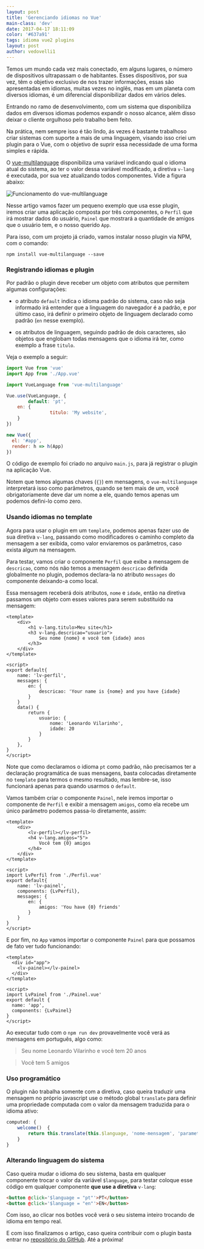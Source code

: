 ```yaml
---
layout: post
title: 'Gerenciando idiomas no Vue'
main-class: 'dev'
date: 2017-04-17 18:11:09 
color: '#637a91'
tags: idioma vue2 plugins
layout: post
author: vedovelli1
---
```


Temos um mundo cada vez mais conectado, em alguns lugares, o número de dispositivos ultrapassam o de habitantes. Esses dispositivos, por sua vez, têm o objetivo exclusivo de nos trazer informações, essas são apresentadas em idiomas, muitas vezes no inglês, mas em um planeta com diversos idiomas, é um diferencial disponibilizar dados em vários deles.

Entrando no ramo de desenvolvimento, com um sistema que disponibiliza dados em diversos idiomas podemos expandir o nosso alcance, além disso deixar o cliente orgulhoso pelo trabalho bem feito.

Na prática, nem sempre isso é tão lindo, ás vezes é bastante trabalhoso criar sistemas com suporte a mais de uma linguagem, visando isso criei um plugin para o Vue, com o objetivo de suprir essa necessidade de uma forma simples e rápida.


O [vue-multilanguage](https://github.com/leonardovilarinho/vue-multilanguage) disponibiliza uma variável indicando qual o idioma atual do sistema, ao ter o valor dessa variável modificado, a diretiva `v-lang` é executada, por sua vez atualizando todos componentes. Vide a figura abaixo:

![Funcionamento do vue-multilanguage](https://github.com/leonardovilarinho/vue-multilanguage/blob/master/vue-multilnguage.jpg?raw=true)

Nesse artigo vamos fazer um pequeno exemplo que usa esse plugin, iremos criar uma aplicação composta por três componentes, o `Perfil` que irá mostrar dados do usuário, `Painel` que mostrará a quantidade de amigos que o usuário tem, e o nosso querido `App`.

Para isso, com um projeto já criado, vamos instalar nosso plugin via NPM, com o comando:
```shell
npm install vue-multilanguage --save
```

### Registrando idiomas e plugin
Por padrão o plugin deve receber um objeto com atributos que permitem algumas configurações:

* o atributo `default` indica o idioma padrão do sistema, caso não seja informado irá entender que a linguagem do navegador é a padrão, e por último caso, irá definir o primeiro objeto de linguagem declarado como padrão (`en` nesse exemplo).

* os atributos de linguagem, seguindo padrão de dois caracteres, são objetos que englobam todas mensagens que o idioma irá ter, como exemplo a frase `titulo`.

Veja o exemplo a seguir:

```javascript
import Vue from 'vue'
import App from './App.vue'

import VueLanguage from 'vue-multilanguage'

Vue.use(VueLanguage, {
        default: 'pt',
	en: {
                titulo: 'My website',
	}
})

new Vue({
  el: '#app',
  render: h => h(App)
})

```
O código de exemplo foi criado no arquivo `main.js`, para já registrar o plugin na aplicação Vue.

Notem que temos algumas chaves (`{}`) em mensagens, o `vue-multilanguage` interpretará isso como parâmetros, quando se tem mais de um, você obrigatoriamente deve dar um nome a ele, quando temos apenas um podemos defini-lo como zero.

### Usando idiomas no template
Agora para usar o plugin em um `template`, podemos apenas fazer uso de sua diretiva `v-lang`, passando como modificadores o caminho completo da mensagem a ser exibida, como valor enviaremos os parâmetros, caso exista algum na mensagem.

Para testar, vamos criar o componente `Perfil` que exibe a mensagem de `descricao`, como nós não temos a mensagem `descricao` definida globalmente no plugin, podemos declara-la no atributo `messages` do componente deixando-a como local. 

Essa mensagem receberá dois atributos, `nome` e `idade`, então na diretiva passamos um objeto com esses valores para serem substituído na mensagem:

```vue
<template>
	<div>
        <h1 v-lang.titulo>Meu site</h1>
		<h3 v-lang.descricao="usuario">
            Seu nome {nome} e você tem {idade} anos
        </h3>
	</div>
</template>

<script>
export default{
	name: 'lv-perfil',
    messages: {
	    en: {
	        descricao: 'Your name is {nome} and you have {idade}
	    }
	}
	data() {
		return {
			usuario: {
				nome: 'Leonardo Vilarinho',
				idade: 20
			}
		}
	},
}
</script>
```
Note que como declaramos o idioma `pt` como padrão, não precisamos ter a declaração programática de suas mensagens, basta colocadas diretamente no `template` para termos o mesmo resultado, mas lembre-se, isso funcionará apenas para quando usarmos o `default`.


Vamos também criar o componente `Painel`, nele iremos importar o componente de `Perfil` e exibir a mensagem `amigos`, como ela recebe um único parâmetro podemos passa-lo diretamente, assim:

```vue
<template>
	<div>
		<lv-perfil></lv-perfil>
		<h4 v-lang.amigos="5">
            Você tem {0} amigos
        </h4>
	</div>
</template>

<script>
import LvPerfil from './Perfil.vue'
export default{
	name: 'lv-painel',
	components: {LvPerfil},
    messages: {
	    en: {
	        amigos: 'You have {0} friends'
		}
    }
}
</script>
```

E por fim, no `App` vamos importar o componente `Painel` para que possamos de fato ver tudo funcionando:
```vue
<template>
  <div id="app">
    <lv-painel></lv-painel>
  </div>
</template>

<script>
import LvPainel from './Painel.vue'
export default {
  name: 'app',
  components: {LvPainel}
}
</script>
```

Ao executar tudo com o `npm run dev` provavelmente você verá as mensagens em português, algo como:
>Seu nome Leonardo Vilarinho e você tem 20 anos

>Você tem 5 amigos

### Uso programático
O plugin não trabalha somente com a diretiva, caso queira traduzir uma mensagem no próprio javascript use o método global `translate` para definir uma propriedade computada com o valor da mensagem traduzida para o idioma ativo:

```javascript
computed: {
	welcome()  {
		return this.translate(this.$language, 'nome-mensagem', 'parametros')
	}
}
```

### Alterando linguagem do sistema
Caso queira mudar o idioma do seu sistema, basta em qualquer componente trocar o valor da variável `$language`, para testar coloque esse código em qualquer componente **que use a diretiva** `v-lang`:
```html
<button @click='$language = "pt"'>PT</button>
<button @click='$language = "en"'>EN</button>
```

Com isso, ao clicar nos botões você verá o seu sistema inteiro trocando de idioma em tempo real.

E com isso finalizamos o artigo, caso queira contribuir com o plugin basta entrar no [repositório do GitHub](https://github.com/leonardovilarinho/vue-multilanguage). Até a próxima!
